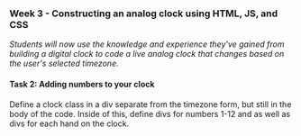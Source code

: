 ### Week 3 - Constructing an analog clock using HTML, JS, and CSS

*Students will now use the knowledge and experience they've gained from building a digital clock to code a live analog clock that changes based on the user's selected timezone.*

#### Task 2: Adding numbers to your clock

Define a clock class in a div separate from the timezone form, but still in the body of the code. Inside of this, define divs for numbers 1-12 and as well as divs for each hand on the clock.